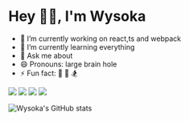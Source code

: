 <!--
**wangxinyu123/wangxinyu123** is a ✨ _special_ ✨ repository because its `README.md` (this file) appears on your GitHub profile.

Here are some ideas to get you started:

- 🔭 I’m currently working on ...
- 🌱 I’m currently learning ...
- 👯 I’m looking to collaborate on ...
- 🤔 I’m looking for help with ...
- 💬 Ask me about ...
- 📫 How to reach me: ...
- 😄 Pronouns: ...
- ⚡ Fun fact: ...
-->

# Hey 👋🏽, I'm Wysoka 

- 🔭 I’m currently working on react,ts and webpack
- 🌱 I’m currently learning everything
- 💬 Ask me about 
- 😄 Pronouns: large brain hole
- ⚡ Fun fact: 💩 🏀 🏂

[![](https://img.shields.io/badge/-react-007396?style=flat-square&logo=react&logoColor=74b9ff)](https://reactjs.org/) 
[![](https://img.shields.io/badge/-webpack-007396?style=flat-square&logo=webpack&logoColor=0984e3)](https://webpack.docschina.org/)
[![](https://img.shields.io/badge/-typescript-007396?style=flat-square&logo=typescript&logoColor=6c5ce7)](https://www.tslang.cn/docs/home.html)
[![](https://img.shields.io/badge/-node-007396?style=flat-square&logo=node.js&logoColor=00b894)](https://www.eggjs.org/)

![Wysoka's GitHub stats](https://github-readme-stats.vercel.app/api?username=wangxinyu123&theme=flag-india&show_icons=true)
